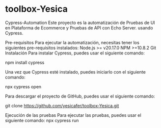 # toolbox-Yesica

Cypress-Automation
Este proyecto es la automatización de Pruebas de UI en Plataforma de Ecommerce y  Pruebas de API con Echo Server. usando Cypress.


Pre-requisitos
Para ejecutar la automatización, necesitas tener los siguientes pre-requisitos instalados:
Node.js >= v20.17.0
NPM >=10.8.2
Git
Instalación
Para instalar Cypress, puedes usar el siguiente comando:


npm install cypress


Una vez que Cypress esté instalado, puedes iniciarlo con el siguiente comando:


npx cypress open


Para descargar el proyecto de GitHub, puedes usar el siguiente comando:


git clone https://github.com/yesicafer/toolbox-Yesica.git


Ejecución de las pruebas
Para ejecutar las pruebas, puedes usar el siguiente comando:
npx cypress run
